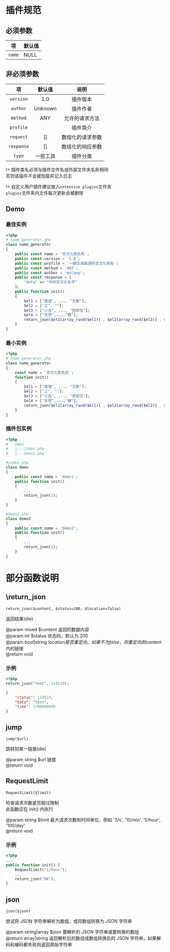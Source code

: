 # 插件规范

## 必须参数

|项|默认值|
|-|-|
|`name`|NULL|

## 非必须参数

|项|默认值|说明|
|:-:|:-:|:-:|
|`version`|1.0|插件版本|
|`author`|Unknown|插件作者|
|`method`|ANY|允许的请求方法|
|`profile`||插件简介|
|`request`|[]|数组化的请求参数|
|`response`|[]|数组化的响应参数|
|`type`|一些工具|插件分类|

!> 插件类名必须与插件文件名或外部文件夹名称相同<br>否则该插件不会被加载并记入日志

!> 自定义用户插件建议放入`extensive_plugins`文件夹<br>`plugins`文件夹内文件每次更新会被删除

## Demo

### 最佳实例

```php
<?php
# name_generator.php
class name_generator
{
    public const name = '亚文化取名机';
    public const version = '1.0';
    public const profile = '一键生成最潮的亚文化网名';
    public const method = 'ANY';
    public const author = 'molanp';
    public const response = [
        "data" => "你的亚文化名字"
    ];
    public function init()
    {
        $el1 = ["废墟", ..., "无聊"];
        $el2 = ["之", ""];
        $el3 = ["小丑", ..., "放射性"];
        $el4 = ["天使",...,"糖"];
        return_json($el1[array_rand($el1)] . $el2[array_rand($el2)] . $el3[array_rand($el3)] . $el4[array_rand($el4)]);
    }
}
```

### 最小实例

```php
<?php
# name_generator.php
class name_generator
{
    const name = '亚文化取名机';
    function init()
    {
        $el1 = ["废墟", ..., "无聊"];
        $el2 = ["之", ""];
        $el3 = ["小丑", ..., "放射性"];
        $el4 = ["天使",...,"糖"];
        return_json($el1[array_rand($el1)] . $el2[array_rand($el2)] . $el3[array_rand($el3)] . $el4[array_rand($el4)]);
    }
}
```

### 插件包实例

```php
<?php
#   demo
#   |---index.php
#   |---demo2.php

#index.php
class demo
{
    public const name = 'demo1';
    public function init()
    {
        ...
        return_json(1);
    }
}

#demo2.php
class demo2
{
    public const name = 'demo2';
    public function init()
    {
        ...
        return_json(2);
    }
}
```

# 部分函数说明

## \return_json

`return_json($content, $status=200, $location=false)`

返回结果(die)

@param mixed $content 返回的数据内容<br>
@param int $status 状态码，默认为 200<br>
@param bool|string $location 是否重定向，如果不为false，则重定向到$content内的链接<br>
@return void

### 示例

```php
<?php
return_json("test", 114514);
```

```json
{
    "status": 114514,
    "data": "test",
    "time": 1700000000
}
```

## jump

`jump($url)`

跳转到某一链接(die)

@param string  $url 链接<br>
@return void

## RequestLimit

`RequestLimit($limit)`

检查请求次数是否超过限制<br>
此函数应在 init() 内执行

@param string $limit 最大请求次数和时间单位，例如 '3/s', '10/min', '5/hour', '100/day'<br>
@return void

### 示例

```php
<?php
...
public function init() {
    RequestLimit("1/hour");
    ...
    return_json("OK");
}
```

## json

`json($json)`

尝试将 JSON 字符串解析为数组，或将数组转换为 JSON 字符串

@param string|array $json 要解析的 JSON 字符串或要转换的数组<br>
@return array|string 返回解析后的数组或数组转换后的 JSON 字符串，如果解码和编码都失败则返回原始字符串
